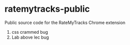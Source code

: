 # ratemytracks-public
Public source code for the RateMyTracks Chrome extension

1. css crammed bug
2. Lab above lec bug